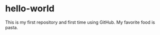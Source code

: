 # hello-world

This is my first repository and first time using GitHub. 
My favorite food is pasta.
